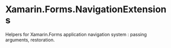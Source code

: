 # Xamarin.Forms.NavigationExtensions
Helpers for Xamarin.Forms application navigation system : passing arguments, restoration.
